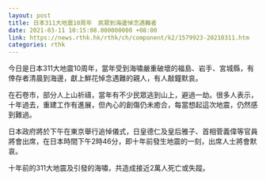 ```yaml
---
layout: post
title: 日本311大地震10周年　民眾到海邊悼念遇難者
date: 2021-03-11 10:15:08.000000000 +08:00
link: https://news.rthk.hk/rthk/ch/component/k2/1579923-20210311.htm
categories: rthk
---
```


今日是日本311大地震10周年，當年受到海嘯嚴重破壞的福島、岩手、宮城縣，有倖存者清晨到海邊，獻上鮮花悼念遇難的親人，有人敲鐘默哀。

在石卷市，部分人上山祈禱，當年有不少民眾逃到山上，避過一劫。很多人表示，十年過去，重建工作有進展，但內心的創傷仍未癒合，每當想起這次地震，仍然感到難過。

日本政府將於下午在東京舉行追悼儀式，日皇德仁及皇后雅子、首相菅義偉等官員將會出席，在日本時間下午2時46分，即十年前發生地震的一刻，出席人士將會默哀。

十年前的311大地震及引發的海嘯，共造成接近2萬人死亡或失蹤。
